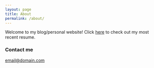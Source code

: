 ```yaml
---
layout: page
title: About
permalink: /about/
---
```


Welcome to my blog/personal website! Click [here](https://www.dropbox.com/s/x2dhs9yvo37hfc5/desai.kush.resume.pdf?dl=0) to check out my most recent resume.

<!-- ### More Information

A place to include any other types of information that you'd like to include about yourself. -->

### Contact me

[email@domain.com](mailto:email@domain.com)